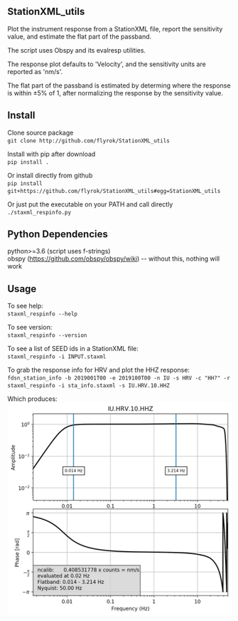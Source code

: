 ## StationXML_utils ##

Plot the instrument response from a StationXML file, report the sensitivity value, and estimate the flat part of the passband.

The script uses Obspy and its evalresp utilities.

The response plot defaults to 'Velocity', and the sensitivity units are reported as 'nm/s'.  

The flat part of the passband is estimated by determing where the response is within  ±5% of 1, after normalizing the response by the sensitivity value.

## Install ##

Clone source package  
`git clone http://github.com/flyrok/StationXML_utils`  

Install with pip after download  
`pip install .`  

Or install directly from github  
`pip install git+https://github.com/flyrok/StationXML_utils#egg=StationXML_utils`  

Or just put the executable on your PATH and call directly  
`./staxml_respinfo.py`

## Python Dependencies ##

python>=3.6  (script uses f-strings)  
obspy (https://github.com/obspy/obspy/wiki)
-- without this, nothing will work

## Usage ##

To see help:  
`staxml_respinfo --help`    

To see version:  
`staxml_respinfo --version`

To see a list of SEED ids in a StationXML file:  
`staxml_respinfo -i INPUT.staxml`  

To grab the response info for HRV and plot the HHZ response:  
`fdsn_station_info -b 2019001T00 -e 2019100T00 -n IU -s HRV -c "HH?" -r`    
`staxml_respinfo -i sta_info.staxml -s IU.HRV.10.HHZ `    

Which produces:  
![IU.HRV.10.HHZ bode](stationxml_utils/IU.HRV.10.HHZ.response.png)



